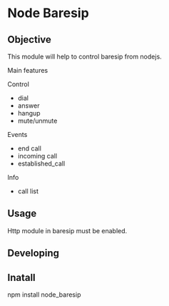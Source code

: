 # Node Baresip


## Objective
This module will help to control baresip from nodejs.

Main features

Control
* dial
* answer
* hangup
* mute/unmute

Events
* end call
* incoming call
* established_call

Info
* call list

## Usage
Http module in baresip must be enabled.


## Developing

## Inatall
npm install node_baresip
